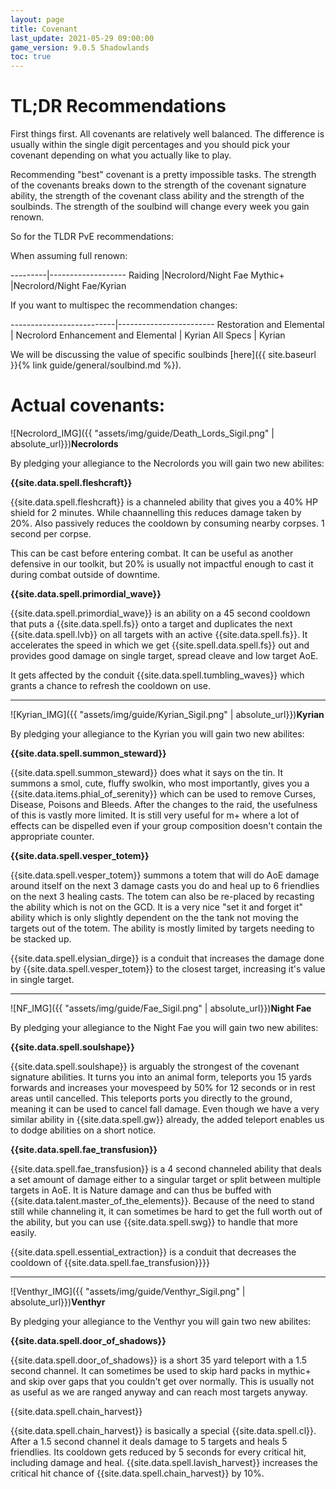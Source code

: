 ```yaml
---
layout: page
title: Covenant
last_update: 2021-05-29 09:00:00
game_version: 9.0.5 Shadowlands
toc: true
---
```


# TL;DR Recommendations

First things first. All covenants are relatively well balanced. The difference is usually within the single digit percentages and you should pick your covenant depending on what you actually like to play.

Recommending "best" covenant is a pretty impossible tasks.
The strength of the covenants breaks down to the strength of the covenant signature ability, the strength of the covenant class ability and the strength of the soulbinds.
The strength of the soulbind will change every week you gain renown.

So for the TLDR PvE recommendations:

When assuming full renown:

---------|-------------------
Raiding |Necrolord/Night Fae
Mythic+ |Necrolord/Night Fae/Kyrian


If you want to multispec the recommendation changes:

--------------------------|------------------------
Restoration and Elemental | Necrolord
Enhancement and Elemental | Kyrian
All Specs          | Kyrian

We will be discussing the value of specific soulbinds [here]({{ site.baseurl }}{% link guide/general/soulbind.md %}).

# Actual covenants:

![Necrolord_IMG]({{ "assets/img/guide/Death_Lords_Sigil.png" | absolute_url}})__Necrolords__

By pledging your allegiance to the Necrolords you will gain two new abilites:

**{{site.data.spell.fleshcraft}}**

{{site.data.spell.fleshcraft}} is a channeled ability that gives you a 40% HP shield for 2 minutes. While chaannelling this reduces damage taken by 20%. Also passively reduces the cooldown by consuming nearby corpses. 1 second per corpse.

This can be cast before entering combat.
It can be useful as another defensive in our toolkit, but 20% is usually not impactful enough to cast it during combat outside of downtime.

**{{site.data.spell.primordial_wave}}**

{{site.data.spell.primordial_wave}} is an ability on a 45 second cooldown that puts a {{site.data.spell.fs}} onto a target and duplicates the next {{site.data.spell.lvb}} on all targets with an active {{site.data.spell.fs}}.
It accelerates the speed in which we get {{site.spell.data.spell.fs}} out and provides good damage on single target, spread cleave and low target AoE.

It gets affected by the conduit {{site.data.spell.tumbling_waves}} which grants a chance to refresh the cooldown on use.

<hr />

![Kyrian_IMG]({{ "assets/img/guide/Kyrian_Sigil.png" | absolute_url}})__Kyrian__

By pledging your allegiance to the Kyrian you will gain two new abilites:

**{{site.data.spell.summon_steward}}**

{{site.data.spell.summon_steward}} does what it says on the tin. It summons a  smol, cute, fluffy swolkin, who most importantly, gives you a {{site.data.items.phial_of_serenity}} which can be used to remove Curses, Disease, Poisons and Bleeds. After the changes to the raid, the usefulness of this is vastly more limited. It is still very useful for m+ where a lot of effects can be dispelled even if your group composition doesn't contain the appropriate counter.

**{{site.data.spell.vesper_totem}}**

{{site.data.spell.vesper_totem}} summons a totem that will do AoE damage around itself on the next 3 damage casts you do and heal up to 6 friendlies on the next 3 healing casts.
The totem can also be re-placed by recasting the ability which is not on the GCD.
It is a very nice "set it and forget it" ability which is only slightly dependent on the the tank not moving the targets out of the totem. The ability is mostly limited by targets needing to be stacked up.

{{site.data.spell.elysian_dirge}} is a conduit that increases the damage done by {{site.data.spell.vesper_totem}} to the closest target, increasing it's value in single target.

<hr />

![NF_IMG]({{ "assets/img/guide/Fae_Sigil.png" | absolute_url}})__Night Fae__

By pledging your allegiance to the Night Fae you will gain two new abilites:

**{{site.data.spell.soulshape}}**

{{site.data.spell.soulshape}} is arguably the strongest of the covenant signature abilities. It turns you into an animal form, teleports you 15 yards forwards and increases your movespeed by 50% for 12 seconds or in rest areas until cancelled. This teleports ports you directly to the ground, meaning it can be used to cancel fall damage. Even though we have a very similar ability in {{site.data.spell.gw}} already, the added teleport enables us to dodge abilities on a short notice.

**{{site.data.spell.fae_transfusion}}**

{{site.data.spell.fae_transfusion}} is a 4 second channeled ability that deals a set amount of damage either to a singular target or split between multiple targets in AoE.
It is Nature damage and can thus be buffed with {{site.data.talent.master_of_the_elements}}. Because of the need to stand still while channeling it, it can sometimes be hard to get the full worth out of the ability, but you can use {{site.data.spell.swg}} to handle that more easily.

{{site.data.spell.essential_extraction}} is a conduit that decreases the cooldown of {{site.data.spell.fae_transfusion}}}}

<hr />

![Venthyr_IMG]({{ "assets/img/guide/Venthyr_Sigil.png" | absolute_url}})__Venthyr__

By pledging your allegiance to the Venthyr you will gain two new abilites:

**{{site.data.spell.door_of_shadows}}**

{{site.data.spell.door_of_shadows}} is a short 35 yard teleport with a 1.5 second channel. It can sometimes be used to skip hard packs in mythic+ and skip over gaps that you couldn't get over normally. This is usually not as useful as we are ranged anyway and can reach most targets anyway.

{{site.data.spell.chain_harvest}}

{{site.data.spell.chain_harvest}} is basically a special {{site.data.spell.cl}}. After a 1.5 second channel it deals damage to 5 targets and heals 5 friendlies. Its cooldown gets reduced by 5 seconds for every critical hit, including damage and heal.
{{site.data.spell.lavish_harvest}} increases the critical hit chance of {{site.data.spell.chain_harvest}} by 10%.
